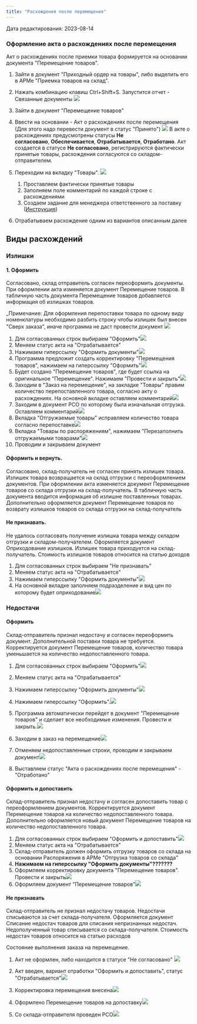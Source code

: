 ```yaml
---
title: "Расхождения после перемещения"
---
```

Дата редактирования: 2023-08-14
### Оформление акта о расхождениях после перемещения

Акт о расхождениях после приемки товара формируется на основании документа "Перемещение товаров".

1. Зайти в документ "Приходный ордер на товары", либо выделить его в АРМе "Приемка товаров на склад".
2. Нажать комбинацию клавиш Ctrl+Shift+S. Запустится отчет - Связанные документы
![](ERP/_attach/Pasted%20image%2020230718144801.png)
3. Зайти в документ "Перемещение товаров"
4. Ввести на основании - Акт о расхождениях после перемещения (Для этого надо перевести документ в статус "Принято")
![](ERP/_attach/Pasted%20image%2020230718144853.png)
В акте о расхождениях предусмотрены статусы **Не согласовано**, **Обеспечивается**, **Отрабатывается**, **Отработано**.
Акт создается в статусе **Не согласовано**, регистрируются фактически принятые товары, расхождения согласуются со складом-отправителем.

5. Переходим на вкладку "Товары".
![](ERP/_attach/Pasted%20image%2020230718150644.png)
	1. Проставляем фактически принятые товары
	2. Заполняем поле комментарий по каждой строке с расхождениями
	3. Создаем задание для менеджера ответственного за поставку ([Инструкция](ERP/Управление%20продажами/Запчасти/Задания%20сотрудникам%20в%201С%20ERP.md))

6. Отрабатываем расхождение одним из вариантов описанным далее

## Виды расхождений

### Излишки

#### 1. Оформить 

Согласовано, склад отправитель согласен переоформить документы. При оформлении акта изменяется документ Перемещение товаров. В табличную часть документа Перемещение товаров добавляется информация об излишках товаров.

_Примечание: Для оформления перепоставки товара по одному виду номенклатуры необходимо разбить строку чтобы излишек был внесен "Сверх заказа", иначе программа не даст провести документ
![](ERP/_attach/Pasted%20image%2020230802160109.png)

1. Для согласованных строк выбираем "Оформить"![](ERP/_attach/Pasted%20image%2020230802160213.png)
2. Меняем статус акта на "Отрабатывается"
3. Нажимаем гиперссылку "Оформить документы"![](ERP/_attach/Pasted%20image%2020230802161053.png)
4. Программа предложит создать корректировку "Перемещения товаров", нажимаем на гиперссылку "Оформить"![](ERP/_attach/Pasted%20image%2020230802161201.png)
5. Будет создано "Перемещение товаров", где будет ссылка на оригинальное "Перемещение". Нажимаем "Провести и закрыть"![](ERP/_attach/Pasted%20image%2020230802163414.png)
6. Заходим в "Заказ на перемещение", на закладке "Товары" правим количество перепоставленного товара, согласно акту о расхождениях. На основной вкладке оставляем комментарий![](ERP/_attach/Pasted%20image%2020230808111251.png)
7. Заходим в документ РСО по которому была изначальная отгрузка. Оставляем комментарий![](ERP/_attach/Pasted%20image%2020230808113724.png)
8. Вкладка "Отгружаемые товары" исправляем количество товара согласно перепоставке![](ERP/_attach/Pasted%20image%2020230808113913.png)
9. Вкладка "Товары по распоряжениям", нажимаем "Перезаполнить отгружаемыми товарами"![](ERP/_attach/Pasted%20image%2020230808114022.png)
10. Проводим и закрываем документ

#### Оформить и вернуть. 
Согласовано, склад-получатель не согласен принять излишек товара. Излишек товара возвращается на склад отгрузки с переоформлением документов. При оформлении акта изменяется документ Перемещение товаров со склада отгрузки на склад-получатель. В табличную часть документа вводится информация об излишне поставленных товарах. Дополнительно оформляется документ Перемещение товаров по возврату излишков товаров со склада отгрузки на склад-получатель

#### Не признавать. 
Не удалось согласовать получение излишка товара между складом отгрузки и складом-получателем. Оформляется документ Оприходование излишков. Излишек товара приходуется на склад-получатель. Стоимость излишков товаров относится на статью доходов

1. Для согласованных строк выбираем "Не признавать"
2. Меняем статус акта на "Отрабатывается"
3. Нажимаем гиперссылку "Оформить документы"![](ERP/_attach/Pasted%20image%2020230811182025.png)
4. На основной вкладке заполняем подразделение и вид цен по которому будет оприходование![](ERP/_attach/Pasted%20image%2020230811182206.png)

### Недостачи


#### Оформить

Склад-отправитель признал недостачу и согласен переоформить документ. Дополнительной поставки товара не требуется. Корректируется документ Перемещение товаров, количество товара уменьшается на количество недопоставленного товара.

1. Для согласованных строк выбираем "Оформить"![](ERP/_attach/Pasted%20image%2020230727111742.png)

2. Меняем статус акта на "Отрабатывается"
3. Нажимаем гиперссылку "Оформить документы"![](ERP/_attach/Pasted%20image%2020230727111903.png)
4. Нажимаем гиперссылку "Оформить".![](ERP/_attach/Pasted%20image%2020230727112459.png)
5. Программа автоматически перейдет в документ "Перемещение товаров" и сделает все необходимые изменения. Провести и закрыть.![](ERP/_attach/Pasted%20image%2020230727112135.png)
6. Заходим в заказ на перемещение![](ERP/_attach/Pasted%20image%2020230727112753.png)
7. Отменяем  недопоставленные строки, проводим и закрываем документ![](ERP/_attach/Pasted%20image%2020230727112856.png)
8. Выставляем статус "Акта о расхождениях после перемещения" - "Отработано"



#### Оформить и допоставить

Склад-отправитель признал недостачу и согласен допоставить товар с переоформлением документов. Корректируется документ Перемещение товаров на количество недопоставленного товара. Дополнительно оформляется новый документ Перемещение товаров на количество недопоставленного товара.

1. Для согласованных строк выбираем "Оформить и допоставить"![](ERP/_attach/Pasted%20image%2020230727132428.png)
2. Меняем статус акта на "Отрабатывается"
3. Склад-отправитель должен оформить отгрузку товаров со склада на основании Распоряжения в АРМе "Отгрузка товаров со склада"
4. **Нажимаем на гиперссылку "Оформить документы"???????**
5. Оформляем корректировку документа "Перемещение товаров". Провести и закрыть![](ERP/_attach/Pasted%20image%2020230727132500.png)
6. Оформляем документ "Перемещение товаров"![](ERP/_attach/Pasted%20image%2020230727132534.png)


#### Не признавать

Склад-отправитель не признал недостачу товаров. Недостачи списываются за счет склада-получателя. Оформляется документ Списание недостач товаров для списания непризнанных недостач. Недополученный товар списывается со склада-получателя. Стоимость недостач товаров относится на статью расходов






Состояние выполнения заказа на перемещение.

1. Акт не оформлен, либо находится в статусе "Не согласовано"
![](ERP/_attach/Pasted%20image%2020230727151753.png)

2. Акт введен, вариант отработки "Оформить и допоставить", статус "Отрабатывается"![](ERP/_attach/Pasted%20image%2020230727152033.png)
3. Корректировка перемещения внесена![](ERP/_attach/Pasted%20image%2020230727152143.png)
4. Оформлено Перемещение товаров на допоставку![](ERP/_attach/Pasted%20image%2020230727155246.png)
5. Со склада-отправителя проведен РСО![](ERP/_attach/Pasted%20image%2020230727155424.png)